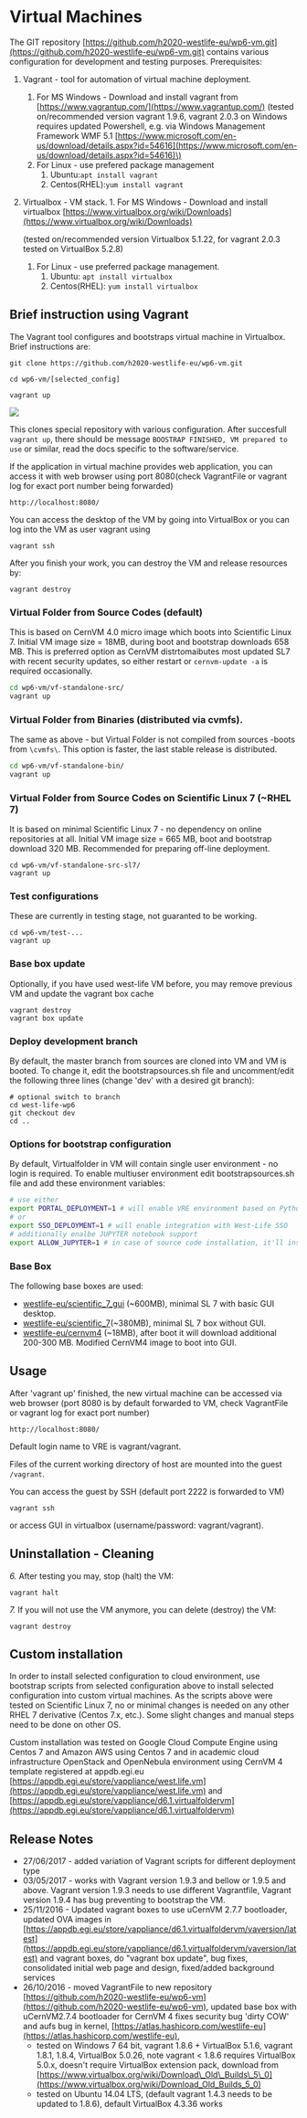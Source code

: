 # Virtual Machines

The GIT repository [https://github.com/h2020-westlife-eu/wp6-vm.git](https://github.com/h2020-westlife-eu/wp6-vm.git) contains various configuration for development and testing purposes. Prerequisites:

1. Vagrant - tool for automation of virtual machine deployment. 
   1. For MS Windows - Download and install vagrant from [https://www.vagrantup.com/](https://www.vagrantup.com/)  \(tested on/recommended version vagrant 1.9.6, vagrant 2.0.3 on Windows requires updated Powershell, e.g. via Windows Management Framework WMF 5.1 [https://www.microsoft.com/en-us/download/details.aspx?id=54616](https://www.microsoft.com/en-us/download/details.aspx?id=54616)\) 
   2. For Linux - use prefered package management
      1. Ubuntu:`apt install vagrant`
      2. Centos\(RHEL\):`yum install vagrant`
2. Virtualbox - VM stack. 1. For MS Windows - Download and install virtualbox [https://www.virtualbox.org/wiki/Downloads](https://www.virtualbox.org/wiki/Downloads)

   \(tested on/recommended version Virtualbox 5.1.22, for vagrant 2.0.3 tested on VirtualBox 5.2.8\)

   1. For Linux - use preferred package management. 
      1. Ubuntu: `apt install virtualbox`
      2. Centos\(RHEL\): `yum install virtualbox`

## Brief instruction using Vagrant

The Vagrant tool configures and bootstraps virtual machine in Virtualbox. Brief instructions are:

```text
git clone https://github.com/h2020-westlife-eu/wp6-vm.git

cd wp6-vm/[selected_config]

vagrant up
```

![](.gitbook/assets/vmvagrantup.gif)

This clones special repository with various configuration. After succesfull `vagrant up`, there should be message `BOOSTRAP FINISHED, VM prepared to use` or similar, read the docs specific to the software/service.

If the application in virtual machine provides web application, you can access it with web browser using port 8080\(check VagrantFile or vagrant log for exact port number being forwarded\)

```text
http://localhost:8080/
```

You can access the desktop of the VM by going into VirtualBox or you can log into the VM as user vagrant using

```text
vagrant ssh
```

After you finish your work, you can destroy the VM and release resources by:

```text
vagrant destroy
```

### Virtual Folder from Source Codes \(default\)

This is based on CernVM 4.0 micro image which boots into Scientific Linux 7. Initial VM image size = 18MB, during boot and bootstrap downloads 658 MB. This is preferred option as CernVM distrtomaibutes most updated SL7 with recent security updates, so either restart or `cernvm-update -a` is required occasionally.

```bash
cd wp6-vm/vf-standalone-src/
vagrant up
```

### Virtual Folder from Binaries \(distributed via cvmfs\).

The same as above - but Virtual Folder is not compiled from sources -boots from `\cvmfs\`. This option is faster, the last stable release is distributed.

```bash
cd wp6-vm/vf-standalone-bin/
vagrant up
```

### Virtual Folder from Source Codes on Scientific Linux 7 \(~RHEL 7\)

It is based on minimal Scientific Linux 7 - no dependency on online repositories at all. Initial VM image size = 665 MB, boot and bootstrap download 320 MB. Recommended for preparing off-line deployment.

```text
cd wp6-vm/vf-standalone-src-sl7/
vagrant up
```

### Test configurations

These are currently in testing stage, not guaranted to be working.

```text
cd wp6-vm/test-...
vagrant up
```

### Base box update

Optionally, if you have used west-life VM before, you may remove previous VM and update the vagrant box cache

```text
vagrant destroy
vagrant box update
```

### Deploy development branch

By default, the master branch from sources are cloned into VM and VM is booted. To change it, edit the bootstrapsources.sh file and uncomment/edit the following three lines \(change 'dev' with a desired git branch\):

```text
# optional switch to branch
cd west-life-wp6
git checkout dev
cd ..
```

### Options for bootstrap configuration

By default, Virtualfolder in VM will contain single user environment - no login is required. To enable multiuser environment edit bootstrapsources.sh file and add these environment variables:

```bash
# use either
export PORTAL_DEPLOYMENT=1 # will enable VRE environment based on Python Django project, don't combine with West-Life SSO
# or
export SSO_DEPLOYMENT=1 # will enable integration with West-Life SSO
# additionally enalbe JUPYTER notebook support
export ALLOW_JUPYTER=1 # in case of source code installation, it'll install jupyter notebook and all it's dependencies
```

### Base Box

The following base boxes are used:

* [westlife-eu/scientific\_7\_gui](https://app.vagrantup.com/westlife-eu/boxes/scientific_7_gui) \(~600MB\), minimal SL 7 with basic GUI desktop.
* [westlife-eu/scientific\_7](https://app.vagrantup.com/westlife-eu/boxes/scientific_7)\(~380MB\), minimal SL 7 box without GUI.
* [westlife-eu/cernvm4](https://app.vagrantup.com/westlife-eu/boxes/cernvm4)  \(~18MB\), after boot it will download additional 200-300 MB. Modified CernVM4 image to boot into GUI.

## Usage

After 'vagrant up' finished, the new virtual machine can be accessed via web browser \(port 8080 is by default forwarded to VM, check VagrantFile or vagrant log for exact port number\)

```text
http://localhost:8080/
```

Default login name to VRE is vagrant/vagrant.

Files of the current working directory of host are mounted into the guest `/vagrant`.

You can access the guest by SSH \(default port 2222 is forwarded to VM\)

```text
vagrant ssh
```

or access GUI in virtualbox \(username/password: vagrant/vagrant\).

## Uninstallation - Cleaning

_6._ After testing you may, stop \(halt\) the VM:

```text
vagrant halt
```

_7._ If you will not use the VM anymore, you can delete \(destroy\) the VM:

```text
vagrant destroy
```

## Custom installation

In order to install selected configuration to cloud environment, use bootstrap scripts from selected configuration above to install selected configuration into custom virtual machines. As the scripts above were tested on Scientific Linux 7, no or minimal changes is needed on any other RHEL 7 derivative \(Centos 7.x, etc.\). Some slight changes and manual steps need to be done on other OS.

Custom installation was tested on Google Cloud Compute Engine using Centos 7 and Amazon AWS using Centos 7 and in academic cloud infrastructure OpenStack and OpenNebula environment using CernVM 4 template registered at appdb.egi.eu [https://appdb.egi.eu/store/vappliance/west.life.vm](https://appdb.egi.eu/store/vappliance/west.life.vm) and [https://appdb.egi.eu/store/vappliance/d6.1.virtualfoldervm](https://appdb.egi.eu/store/vappliance/d6.1.virtualfoldervm)

## Release Notes

* 27/06/2017 - added variation of Vagrant scripts for different deployment type
* 03/05/2017 - works with Vagrant version 1.9.3 and bellow or 1.9.5 and above. Vagrant version 1.9.3 needs to use different Vagrantfile, Vagrant version 1.9.4 has bug preventing to bootstrap the VM.
* 25/11/2016 - Updated vagrant boxes to use uCernVM 2.7.7 bootloader, updated OVA images in [https://appdb.egi.eu/store/vappliance/d6.1.virtualfoldervm/vaversion/latest](https://appdb.egi.eu/store/vappliance/d6.1.virtualfoldervm/vaversion/latest) and vagrant boxes, do "vagrant box update", bug fixes, consolidated initial web page and design, fixed/added background services
* 26/10/2016 - moved VagrantFile to new repository [https://github.com/h2020-westlife-eu/wp6-vm](https://github.com/h2020-westlife-eu/wp6-vm), updated base box with uCernVM2.7.4 bootloader for CernVM 4 fixes security bug 'dirty COW' and aufs bug in kernel, [https://atlas.hashicorp.com/westlife-eu](https://atlas.hashicorp.com/westlife-eu), 
  * tested on Windows 7 64 bit, vagrant 1.8.6 + VirtualBox 5.1.6, vagrant 1.8.1, 1.8.4, VirtualBox 5.0.26, note vagrant &lt; 1.8.6 requires VirtualBox 5.0.x, doesn't require VirtualBox extension pack, download from [https://www.virtualbox.org/wiki/Download\_Old\_Builds\_5\_0](https://www.virtualbox.org/wiki/Download_Old_Builds_5_0) 
  * tested on Ubuntu 14.04 LTS, \(default vagrant 1.4.3 needs to be updated to 1.8.6\), default VirtualBox 4.3.36 works

